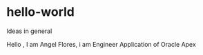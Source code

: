 # hello-world
Ideas in general

Hello , I am Angel Flores, i am Engineer Application of Oracle Apex
